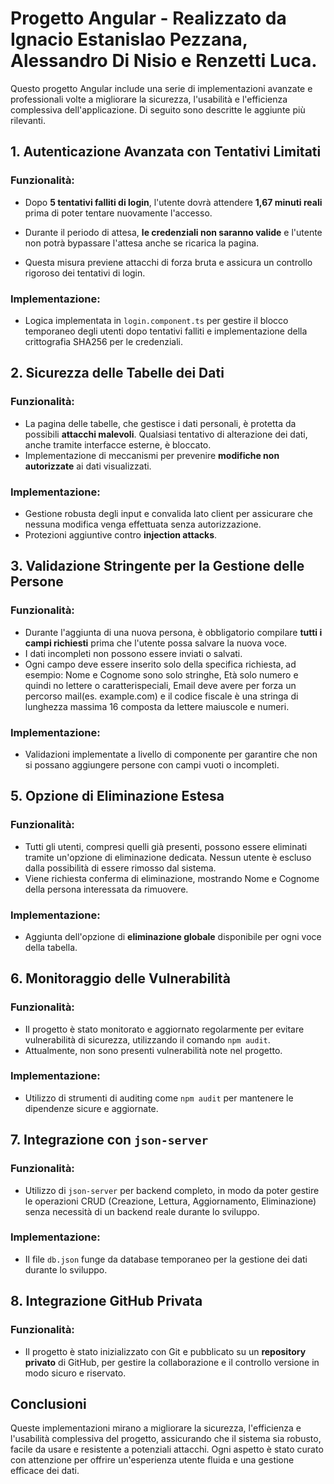# Progetto Angular - Realizzato da Ignacio Estanislao Pezzana, Alessandro Di Nisio e Renzetti Luca.

Questo progetto Angular include una serie di implementazioni avanzate e professionali volte a migliorare la sicurezza, l'usabilità e l'efficienza complessiva dell'applicazione. Di seguito sono descritte le aggiunte più rilevanti.

## 1. Autenticazione Avanzata con Tentativi Limitati

### Funzionalità:
- Dopo **5 tentativi falliti di login**, l'utente dovrà attendere **1,67 minuti reali** prima di poter tentare nuovamente l'accesso.

- Durante il periodo di attesa, **le credenziali non saranno valide** e l'utente non potrà bypassare l'attesa anche se ricarica la pagina.
- Questa misura previene attacchi di forza bruta e assicura un controllo rigoroso dei tentativi di login.

### Implementazione:
- Logica implementata in `login.component.ts` per gestire il blocco temporaneo degli utenti dopo tentativi falliti e implementazione della crittografia SHA256 per le credenziali.

## 2. Sicurezza delle Tabelle dei Dati

### Funzionalità:
- La pagina delle tabelle, che gestisce i dati personali, è protetta da possibili **attacchi malevoli**. Qualsiasi tentativo di alterazione dei dati, anche tramite interfacce esterne, è bloccato.
- Implementazione di meccanismi per prevenire **modifiche non autorizzate** ai dati visualizzati.

### Implementazione:
- Gestione robusta degli input e convalida lato client per assicurare che nessuna modifica venga effettuata senza autorizzazione.
- Protezioni aggiuntive contro **injection attacks**.

## 3. Validazione Stringente per la Gestione delle Persone

### Funzionalità:
- Durante l'aggiunta di una nuova persona, è obbligatorio compilare **tutti i campi richiesti** prima che l'utente possa salvare la nuova voce.
- I dati incompleti non possono essere inviati o salvati.
- Ogni campo deve essere inserito solo della specifica richiesta, ad esempio: Nome e Cognome sono solo stringhe, Età solo numero e quindi no lettere o caratterispeciali, Email deve avere per forza un percorso mail(es. example.com) e il codice fiscale è una stringa di lunghezza massima 16 composta da lettere maiuscole e numeri.

### Implementazione:
- Validazioni implementate a livello di componente per garantire che non si possano aggiungere persone con campi vuoti o incompleti.

## 5. Opzione di Eliminazione Estesa

### Funzionalità:
- Tutti gli utenti, compresi quelli già presenti, possono essere eliminati tramite un'opzione di eliminazione dedicata. Nessun utente è escluso dalla possibilità di essere rimosso dal sistema.
- Viene richiesta conferma di eliminazione, mostrando Nome e Cognome della persona interessata da rimuovere.

### Implementazione:
- Aggiunta dell'opzione di **eliminazione globale** disponibile per ogni voce della tabella.

## 6. Monitoraggio delle Vulnerabilità

### Funzionalità:
- Il progetto è stato monitorato e aggiornato regolarmente per evitare vulnerabilità di sicurezza, utilizzando il comando `npm audit`.
- Attualmente, non sono presenti vulnerabilità note nel progetto.

### Implementazione:
- Utilizzo di strumenti di auditing come `npm audit` per mantenere le dipendenze sicure e aggiornate.

## 7. Integrazione con `json-server`

### Funzionalità:
- Utilizzo di `json-server` per backend completo, in modo da poter gestire le operazioni CRUD (Creazione, Lettura, Aggiornamento, Eliminazione) senza necessità di un backend reale durante lo sviluppo.

### Implementazione:
- Il file `db.json` funge da database temporaneo per la gestione dei dati durante lo sviluppo.

## 8. Integrazione GitHub Privata

### Funzionalità:
- Il progetto è stato inizializzato con Git e pubblicato su un **repository privato** di GitHub, per gestire la collaborazione e il controllo versione in modo sicuro e riservato.

## Conclusioni

Queste implementazioni mirano a migliorare la sicurezza, l'efficienza e l'usabilità complessiva del progetto, assicurando che il sistema sia robusto, facile da usare e resistente a potenziali attacchi. Ogni aspetto è stato curato con attenzione per offrire un'esperienza utente fluida e una gestione efficace dei dati.
